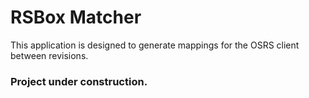 # RSBox Matcher
This application is designed to generate mappings for the OSRS client between revisions.

### Project under construction.